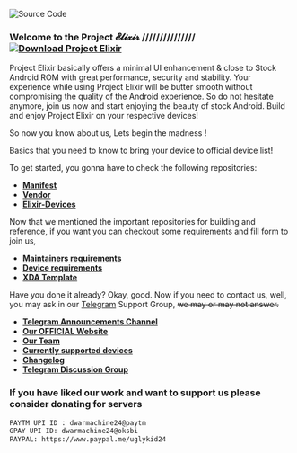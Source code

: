 ![Source Code](https://i.imgur.com/q3HlogR.jpg)

### Welcome to the Project 𝓔𝓵𝓲𝔁𝓲𝓻 /////////////// [![Download Project Elixir](https://img.shields.io/sourceforge/dt/project-elixir.svg)](https://projectelixiros.com/download)

Project Elixir basically offers a minimal UI enhancement & close to Stock Android ROM with great performance, security and stability. Your experience while using Project Elixir will be butter smooth without compromising the quality of the Android experience. So do not hesitate anymore, join us now and start enjoying the beauty of stock Android. Build and enjoy Project Elixir on your respective devices!

So now you know about us, Lets begin the madness !

Basics that you need to know to bring your device to official device list!

To get started, you gonna have to check the following repositories:

* [**Manifest**](https://github.com/Project-Elixir/manifest)
* [**Vendor**](https://github.com/Project-Elixir/vendor_aosp)
* [**Elixir-Devices**](https://github.com/ProjectElixir-Devices)

Now that we mentioned the important repositories for building and reference, if you want you can checkout some requirements and fill form to join us, 

* [**Maintainers requirements**](https://projectelixiros.com/documentation)
* [**Device requirements**](https://projectelixiros.com/documentation)
* [**XDA Template**](https://projectelixiros.com/documentation)

Have you done it already? Okay, good. Now if you need to contact us, well, you may ask in our [Telegram](https://t.me/Elixir_Discussion) Support Group, ~~we may or may not answer.~~

 * [**Telegram Announcements Channel**](https://t.me/Elixir_Updates)
 * [**Our OFFICIAL Website**](https://projectelixiros.com/)
 * [**Our Team**](https://projectelixiros.com/team)
 * [**Currently supported devices**](https://projectelixiros.com/download)
 * [**Changelog**](https://projectelixiros.com/changelog)
 * [**Telegram Discussion Group**](https://t.me/Elixir_Discussion)

### If you have liked our work and want to support us please consider donating for servers

```bash
PAYTM UPI ID : dwarmachine24@paytm
GPAY UPI ID: dwarmachine24@oksbi
PAYPAL: https://www.paypal.me/uglykid24
```


